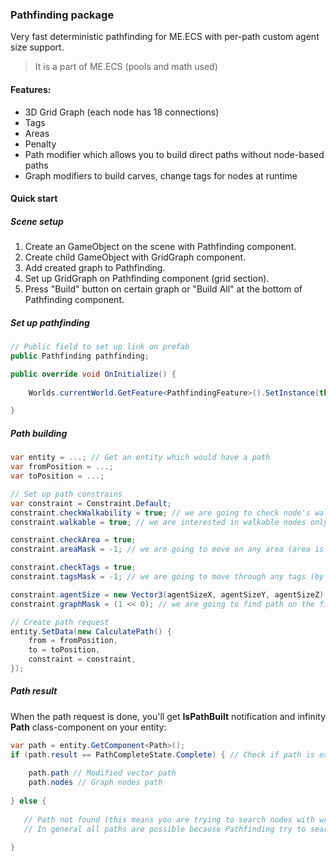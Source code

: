 ### Pathfinding package

Very fast deterministic pathfinding for ME.ECS with per-path custom agent size support.
> It is a part of ME.ECS (pools and math used)

#### Features:
* 3D Grid Graph (each node has 18 connections)
* Tags
* Areas
* Penalty
* Path modifier which allows you to build direct paths without node-based paths
* Graph modifiers to build carves, change tags for nodes at runtime

#### Quick start

##### Scene setup

1. Create an GameObject on the scene with Pathfinding component.
2. Create child GameObject with GridGraph component.
3. Add created graph to Pathfinding.
4. Set up GridGraph on Pathfinding component (grid section).
5. Press "Build" button on certain graph or "Build All" at the bottom of Pathfinding component.

##### Set up pathfinding

```csharp
// Public field to set up link on prefab
public Pathfinding pathfinding;

public override void OnInitialize() {
            
    Worlds.currentWorld.GetFeature<PathfindingFeature>().SetInstance(this.pathfinding);

}
```

##### Path building

```csharp
var entity = ...; // Get an entity which would have a path
var fromPosition = ...;
var toPosition = ...;

// Set up path constrains
var constraint = Constraint.Default;
constraint.checkWalkability = true; // we are going to check node's walkability (default value is true)
constraint.walkable = true; // we are interested in walkable nodes only (default value is true)

constraint.checkArea = true;
constraint.areaMask = -1; // we are going to move on any area (area is the block bordered with unwalkable nodes)

constraint.checkTags = true;
constraint.tagsMask = -1; // we are going to move through any tags (by default this value is -1, so you can set checkTags = false)

constraint.agentSize = new Vector3(agentSizeX, agentSizeY, agentSizeZ);
constraint.graphMask = (1 << 0); // we are going to find path on the first graph only (by default this value is -1 (any), so you can leave it -1)

// Create path request
entity.SetData(new CalculatePath() {
    from = fromPosition,
    to = toPosition,
    constraint = constraint,
});
```

##### Path result

When the path request is done, you'll get **IsPathBuilt** notification and infinity **Path** class-component on your entity:
```csharp
var path = entity.GetComponent<Path>();
if (path.result == PathCompleteState.Complete) { // Check if path is exists
    
    path.path // Modified vector path
    path.nodes // Graph nodes path
    
} else {
   
   // Path not found (this means you are trying to search nodes with wrong constrains)
   // In general all paths are possible because Pathfinding try to search nearest suitable nodes instead of returns NotExist state. But if you pass wrong constrants and no node will suitable for this - so the path couldn't been calculated.
   
}
```
